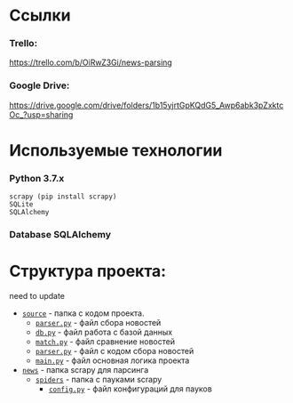 # Ссылки

### Trello:
https://trello.com/b/OiRwZ3Gi/news-parsing

### Google Drive:
https://drive.google.com/drive/folders/1b15yjrtGpKQdG5_Awp6abk3pZxktcOc_?usp=sharing


# Используемые технологии

### Python 3.7.x
    scrapy (pip install scrapy)
    SQLite
    SQLAlchemy

### Database SQLAlchemy

# Структура проекта:
need to update
- [`source`](news/source) - папка с кодом проекта.
  - [`parser.py`](news/source/parser.py) - файл сбора новостей
  - [`db.py`](news/source/db.py) - файл работа с базой данных
  - [`match.py`](news/source/match.py) - файл сравнение новостей
  - [`parser.py`](news/source/parser.py) - файл с кодом сбора новостей
  - [`main.py`](main.py) - файл основная логика проекта
- [`news`](news) - папка scrapy для парсинга
  - [`spiders`](news/spiders) - папка с пауками scrapy
    - [`config.py`](news/spiders/config.py) - файл конфигураций для пауков
  